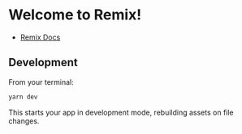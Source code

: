 # Welcome to Remix!

- [Remix Docs](https://remix.run/docs)

## Development

From your terminal:

```sh
yarn dev
```

This starts your app in development mode, rebuilding assets on file changes.
